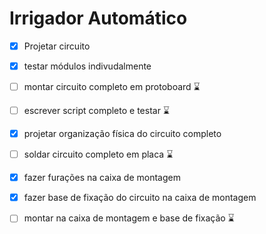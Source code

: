 # Irrigador Automático

- [x] Projetar circuito
- [x] testar módulos indivudalmente
- [ ] montar circuito completo em protoboard ⌛
- [ ] escrever script completo e testar ⌛
- [x] projetar organização física do circuito completo
- [ ] soldar circuito completo em placa ⌛
- [x] fazer furações na caixa de montagem
- [x] fazer base de fixação do circuito na caixa de montagem
- [ ] montar na caixa de montagem e base de fixação ⌛


